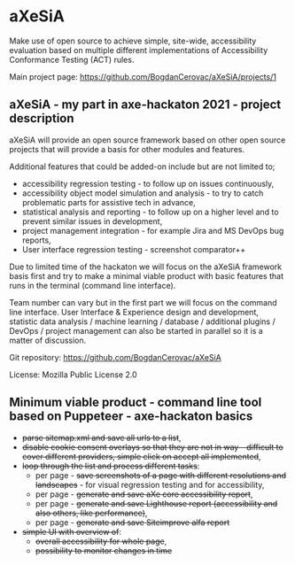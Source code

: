 # aXeSiA
Make use of open source to achieve simple, site-wide, accessibility evaluation based on multiple different implementations of Accessibility Conformance Testing (ACT) rules.

Main project page: https://github.com/BogdanCerovac/aXeSiA/projects/1

## aXeSiA - my part in axe-hackaton 2021 - project description

aXeSiA will provide an open source framework based on other open source projects that will provide a basis for other modules and features.

Additional features that could be added-on include but are not limited to;
- accessibility regression testing - to follow up on issues continuously,
- accessibility object model simulation and analysis - to try to catch problematic parts for assistive tech in advance,
- statistical analysis and reporting - to follow up on a higher level and to prevent similar issues in development,
- project management integration - for example Jira and MS DevOps bug reports,
- User interface regression testing - screenshot comparator++ 
 
Due to limited time of the hackaton we will focus on the aXeSiA framework basis first and try to make a minimal viable product with basic features that runs in the terminal (command line interface).

Team number can vary but in the first part we will focus on the command line interface. User Interface & Experience design and development, statistic data analysis / machine learning / database / additional plugins / DevOps / project management can also be started in parallel so it is a matter of discussion.

Git repository: https://github.com/BogdanCerovac/aXeSiA

License: Mozilla Public License 2.0


## Minimum viable product - command line tool based on Puppeteer - axe-hackaton basics
- ~~parse sitemap.xml and save all urls to a list~~,
- ~~disable cookie consent overlays so that they are not in way - difficult to cover different providers, simple click on accept all implemented~~,
- ~~loop through the list and process different tasks~~:
    - per page - ~~save screenshots of a page with different resolutions and landscapes~~ - for visual regression testing and for accessibility,
    - per page - ~~generate and save aXe core accessibility report~~,
    - per page - ~~generate and save Lighthouse report (accessibility and also others, like performance)~~,
    - per page - ~~generate and save Siteimprove alfa report~~
- ~~simple UI with overview of~~:
    - ~~overall accessibility for whole page~~,
    - ~~possibility to monitor changes in time~~
